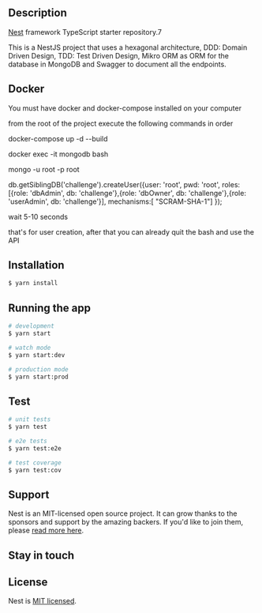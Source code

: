 ## Description

[Nest](https://github.com/nestjs/nest) framework TypeScript starter repository.7

This is a NestJS project that uses a hexagonal architecture, DDD: Domain Driven Design, TDD: Test Driven Design, Mikro ORM as ORM for the database in MongoDB and Swagger to document all the endpoints.

## Docker

You must have docker and docker-compose installed on your computer

from the root of the project execute the following commands in order

docker-compose up -d --build

docker exec -it mongodb bash

mongo -u root -p root

db.getSiblingDB('challenge').createUser({user: 'root', pwd: 'root', roles: [{role: 'dbAdmin', db: 'challenge'},{role: 'dbOwner', db: 'challenge'},{role: 'userAdmin', db: 'challenge'}], mechanisms:[ "SCRAM-SHA-1"] });

wait 5-10 seconds

that's for user creation, after that you can already quit the bash and use the API

## Installation

```bash
$ yarn install
```

## Running the app

```bash
# development
$ yarn start

# watch mode
$ yarn start:dev

# production mode
$ yarn start:prod
```

## Test

```bash
# unit tests
$ yarn test

# e2e tests
$ yarn test:e2e

# test coverage
$ yarn test:cov
```

## Support

Nest is an MIT-licensed open source project. It can grow thanks to the sponsors and support by the amazing backers. If you'd like to join them, please [read more here](https://docs.nestjs.com/support).

## Stay in touch


## License

Nest is [MIT licensed](LICENSE).
